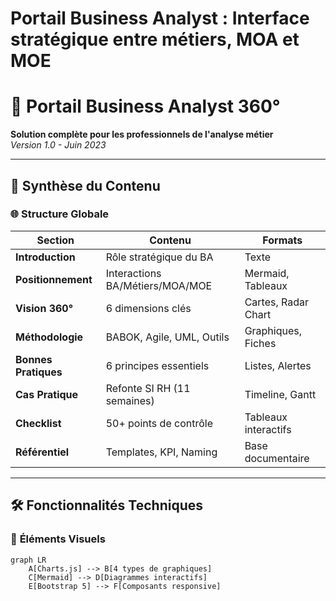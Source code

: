 # Portail  Business Analyst  : Interface stratégique entre métiers, MOA et MOE

# 📘 Portail Business Analyst 360°

**Solution complète pour les professionnels de l'analyse métier**  
*Version 1.0 - Juin 2023*

---

## 🎯 Synthèse du Contenu

### 🌐 **Structure Globale**
| Section | Contenu | Formats |
|---------|---------|---------|
| **Introduction** | Rôle stratégique du BA | Texte |
| **Positionnement** | Interactions BA/Métiers/MOA/MOE | Mermaid, Tableaux |
| **Vision 360°** | 6 dimensions clés | Cartes, Radar Chart |
| **Méthodologie** | BABOK, Agile, UML, Outils | Graphiques, Fiches |
| **Bonnes Pratiques** | 6 principes essentiels | Listes, Alertes |
| **Cas Pratique** | Refonte SI RH (11 semaines) | Timeline, Gantt |
| **Checklist** | 50+ points de contrôle | Tableaux interactifs |
| **Référentiel** | Templates, KPI, Naming | Base documentaire |

---

## 🛠 Fonctionnalités Techniques

### 🎨 **Éléments Visuels**
```mermaid
graph LR
    A[Charts.js] --> B[4 types de graphiques]
    C[Mermaid] --> D[Diagrammes interactifs]
    E[Bootstrap 5] --> F[Composants responsive]
